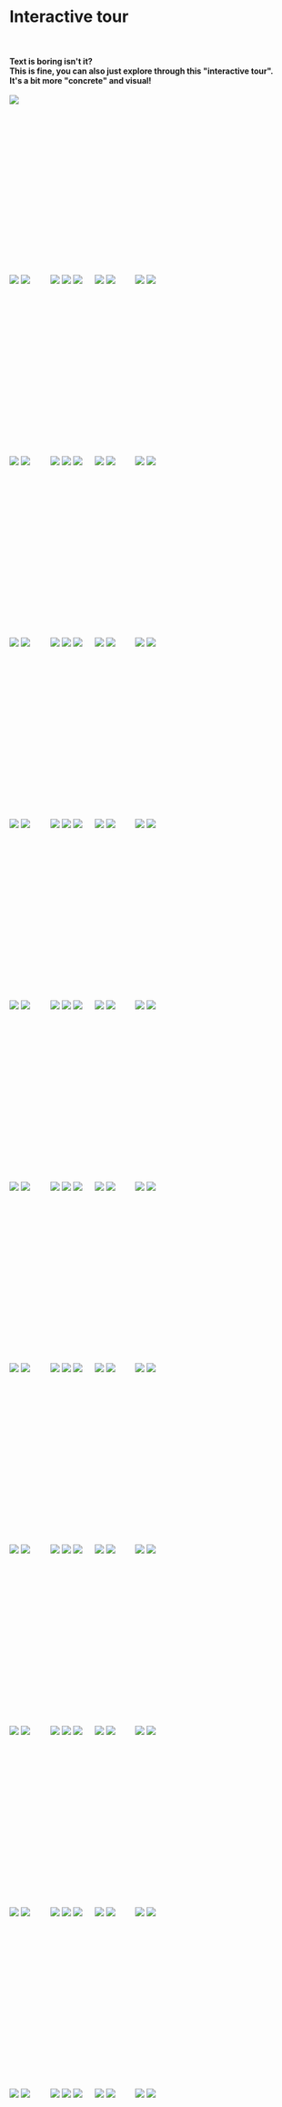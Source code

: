 # Interactive tour

<br><br>
<b>Text is boring isn't it?</b>  
<b>This is fine, you can also just explore through this "interactive tour".</b>  
<b>It's a bit more "concrete" and visual!</b>
<br><br>
<a href="https://github.com/pl453s/linux-mint-gnome/blob/main/github-3.0/tour.md#1gsd"><img src="begin.png"></a>

<br><br><br><br><br><br><br><br><br><br><br><br><br><br><br><br>

<span id="1ghl">
  <a href="https://github.com/pl453s/linux-mint-gnome/blob/main/github-3.0/tour.md#1ghl"><img src="back_inactive.png"></a>
  <a href="https://github.com/pl453s/linux-mint-gnome/blob/main/github-3.0/tour.md#2ghl"><img src="next.png"></a>
  &emsp;&emsp;
  <a href="https://github.com/pl453s/linux-mint-gnome/blob/main/github-3.0/tour.md#1ghl"><img src="panel_off_inactive.png"></a>
  <a href="https://github.com/pl453s/linux-mint-gnome/blob/main/github-3.0/tour.md#1ghl"><img src="dock_off_inactive.png"></a>
  <a href="https://github.com/pl453s/linux-mint-gnome/blob/main/github-3.0/tour.md#1ghl"><img src="dash_on_inactive.png"></a>
  &emsp;
  <a href="https://github.com/pl453s/linux-mint-gnome/blob/main/github-3.0/tour.md#1ghl"><img src="icons_off_inactive.png"></a>
  <a href="https://github.com/pl453s/linux-mint-gnome/blob/main/github-3.0/tour.md#1ghl"><img src="dark_off_inactive.png"></a>
  &emsp;&emsp;
  <a href="https://github.com/pl453s/linux-mint-gnome/tree/main"><img src="exit.png"></a>
  <img src="1.gif">
</span>

<br><br><br><br><br><br><br><br><br><br><br><br><br><br><br><br>

<span id="1ghd">
  <a href="https://github.com/pl453s/linux-mint-gnome/blob/main/github-3.0/tour.md#1ghd"><img src="back_inactive.png"></a>
  <a href="https://github.com/pl453s/linux-mint-gnome/blob/main/github-3.0/tour.md#2ghd"><img src="next.png"></a>
  &emsp;&emsp;
  <a href="https://github.com/pl453s/linux-mint-gnome/blob/main/github-3.0/tour.md#1ghd"><img src="panel_off_inactive.png"></a>
  <a href="https://github.com/pl453s/linux-mint-gnome/blob/main/github-3.0/tour.md#1ghd"><img src="dock_off_inactive.png"></a>
  <a href="https://github.com/pl453s/linux-mint-gnome/blob/main/github-3.0/tour.md#1ghd"><img src="dash_on_inactive.png"></a>
  &emsp;
  <a href="https://github.com/pl453s/linux-mint-gnome/blob/main/github-3.0/tour.md#1ghd"><img src="icons_off_inactive.png"></a>
  <a href="https://github.com/pl453s/linux-mint-gnome/blob/main/github-3.0/tour.md#1ghd"><img src="dark_on_inactive.png"></a>
  &emsp;&emsp;
  <a href="https://github.com/pl453s/linux-mint-gnome/tree/main"><img src="exit.png"></a>
  <img src="1.gif">
</span>

<br><br><br><br><br><br><br><br><br><br><br><br><br><br><br><br>

<span id="1gsl">
  <a href="https://github.com/pl453s/linux-mint-gnome/blob/main/github-3.0/tour.md#1gsl"><img src="back_inactive.png"></a>
  <a href="https://github.com/pl453s/linux-mint-gnome/blob/main/github-3.0/tour.md#2gsl"><img src="next.png"></a>
  &emsp;&emsp;
  <a href="https://github.com/pl453s/linux-mint-gnome/blob/main/github-3.0/tour.md#1gsl"><img src="panel_off_inactive.png"></a>
  <a href="https://github.com/pl453s/linux-mint-gnome/blob/main/github-3.0/tour.md#1gsl"><img src="dock_off_inactive.png"></a>
  <a href="https://github.com/pl453s/linux-mint-gnome/blob/main/github-3.0/tour.md#1gsl"><img src="dash_on_inactive.png"></a>
  &emsp;
  <a href="https://github.com/pl453s/linux-mint-gnome/blob/main/github-3.0/tour.md#1gsl"><img src="icons_on_inactive.png"></a>
  <a href="https://github.com/pl453s/linux-mint-gnome/blob/main/github-3.0/tour.md#1gsl"><img src="dark_off_inactive.png"></a>
  &emsp;&emsp;
  <a href="https://github.com/pl453s/linux-mint-gnome/tree/main"><img src="exit.png"></a>
  <img src="1.gif">
</span>

<br><br><br><br><br><br><br><br><br><br><br><br><br><br><br><br>

<span id="1gsd">
  <a href="https://github.com/pl453s/linux-mint-gnome/blob/main/github-3.0/tour.md#1gsd"><img src="back_inactive.png"></a>
  <a href="https://github.com/pl453s/linux-mint-gnome/blob/main/github-3.0/tour.md#2gsd"><img src="next.png"></a>
  &emsp;&emsp;
  <a href="https://github.com/pl453s/linux-mint-gnome/blob/main/github-3.0/tour.md#1gsd"><img src="panel_off_inactive.png"></a>
  <a href="https://github.com/pl453s/linux-mint-gnome/blob/main/github-3.0/tour.md#1gsd"><img src="dock_off_inactive.png"></a>
  <a href="https://github.com/pl453s/linux-mint-gnome/blob/main/github-3.0/tour.md#1gsd"><img src="dash_on_inactive.png"></a>
  &emsp;
  <a href="https://github.com/pl453s/linux-mint-gnome/blob/main/github-3.0/tour.md#1gsd"><img src="icons_on_inactive.png"></a>
  <a href="https://github.com/pl453s/linux-mint-gnome/blob/main/github-3.0/tour.md#1gsd"><img src="dark_on_inactive.png"></a>
  &emsp;&emsp;
  <a href="https://github.com/pl453s/linux-mint-gnome/tree/main"><img src="exit.png"></a>
  <img src="1.gif">
</span>

<br><br><br><br><br><br><br><br><br><br><br><br><br><br><br><br>

<span id="2ghl">
  <a href="https://github.com/pl453s/linux-mint-gnome/blob/main/github-3.0/tour.md#1ghl"><img src="back.png"></a>
  <a href="https://github.com/pl453s/linux-mint-gnome/blob/main/github-3.0/tour.md#3ghl"><img src="next.png"></a>
  &emsp;&emsp;
  <a href="https://github.com/pl453s/linux-mint-gnome/blob/main/github-3.0/tour.md#2ghl"><img src="panel_off_inactive.png"></a>
  <a href="https://github.com/pl453s/linux-mint-gnome/blob/main/github-3.0/tour.md#2ghl"><img src="dock_off_inactive.png"></a>
  <a href="https://github.com/pl453s/linux-mint-gnome/blob/main/github-3.0/tour.md#2ghl"><img src="dash_on_inactive.png"></a>
  &emsp;
  <a href="https://github.com/pl453s/linux-mint-gnome/blob/main/github-3.0/tour.md#2ghl"><img src="icons_off_inactive.png"></a>
  <a href="https://github.com/pl453s/linux-mint-gnome/blob/main/github-3.0/tour.md#2ghl"><img src="dark_off_inactive.png"></a>
  &emsp;&emsp;
  <a href="https://github.com/pl453s/linux-mint-gnome/tree/main"><img src="exit.png"></a>
  <img src="2.png">
</span>

<br><br><br><br><br><br><br><br><br><br><br><br><br><br><br><br>

<span id="2ghd">
  <a href="https://github.com/pl453s/linux-mint-gnome/blob/main/github-3.0/tour.md#1ghd"><img src="back.png"></a>
  <a href="https://github.com/pl453s/linux-mint-gnome/blob/main/github-3.0/tour.md#3ghd"><img src="next.png"></a>
  &emsp;&emsp;
  <a href="https://github.com/pl453s/linux-mint-gnome/blob/main/github-3.0/tour.md#2ghd"><img src="panel_off_inactive.png"></a>
  <a href="https://github.com/pl453s/linux-mint-gnome/blob/main/github-3.0/tour.md#2ghd"><img src="dock_off_inactive.png"></a>
  <a href="https://github.com/pl453s/linux-mint-gnome/blob/main/github-3.0/tour.md#2ghd"><img src="dash_on_inactive.png"></a>
  &emsp;
  <a href="https://github.com/pl453s/linux-mint-gnome/blob/main/github-3.0/tour.md#2ghd"><img src="icons_off_inactive.png"></a>
  <a href="https://github.com/pl453s/linux-mint-gnome/blob/main/github-3.0/tour.md#2ghd"><img src="dark_on_inactive.png"></a>
  &emsp;&emsp;
  <a href="https://github.com/pl453s/linux-mint-gnome/tree/main"><img src="exit.png"></a>
  <img src="2.png">
</span>

<br><br><br><br><br><br><br><br><br><br><br><br><br><br><br><br>

<span id="2gsl">
  <a href="https://github.com/pl453s/linux-mint-gnome/blob/main/github-3.0/tour.md#1gsl"><img src="back.png"></a>
  <a href="https://github.com/pl453s/linux-mint-gnome/blob/main/github-3.0/tour.md#3gsl"><img src="next.png"></a>
  &emsp;&emsp;
  <a href="https://github.com/pl453s/linux-mint-gnome/blob/main/github-3.0/tour.md#2gsl"><img src="panel_off_inactive.png"></a>
  <a href="https://github.com/pl453s/linux-mint-gnome/blob/main/github-3.0/tour.md#2gsl"><img src="dock_off_inactive.png"></a>
  <a href="https://github.com/pl453s/linux-mint-gnome/blob/main/github-3.0/tour.md#2gsl"><img src="dash_on_inactive.png"></a>
  &emsp;
  <a href="https://github.com/pl453s/linux-mint-gnome/blob/main/github-3.0/tour.md#2gsl"><img src="icons_on_inactive.png"></a>
  <a href="https://github.com/pl453s/linux-mint-gnome/blob/main/github-3.0/tour.md#2gsl"><img src="dark_off_inactive.png"></a>
  &emsp;&emsp;
  <a href="https://github.com/pl453s/linux-mint-gnome/tree/main"><img src="exit.png"></a>
  <img src="2.png">
</span>

<br><br><br><br><br><br><br><br><br><br><br><br><br><br><br><br>

<span id="2gsd">
  <a href="https://github.com/pl453s/linux-mint-gnome/blob/main/github-3.0/tour.md#1gsd"><img src="back.png"></a>
  <a href="https://github.com/pl453s/linux-mint-gnome/blob/main/github-3.0/tour.md#3gsd"><img src="next.png"></a>
  &emsp;&emsp;
  <a href="https://github.com/pl453s/linux-mint-gnome/blob/main/github-3.0/tour.md#2gsd"><img src="panel_off_inactive.png"></a>
  <a href="https://github.com/pl453s/linux-mint-gnome/blob/main/github-3.0/tour.md#2gsd"><img src="dock_off_inactive.png"></a>
  <a href="https://github.com/pl453s/linux-mint-gnome/blob/main/github-3.0/tour.md#2gsd"><img src="dash_on_inactive.png"></a>
  &emsp;
  <a href="https://github.com/pl453s/linux-mint-gnome/blob/main/github-3.0/tour.md#2gsd"><img src="icons_on_inactive.png"></a>
  <a href="https://github.com/pl453s/linux-mint-gnome/blob/main/github-3.0/tour.md#2gsd"><img src="dark_on_inactive.png"></a>
  &emsp;&emsp;
  <a href="https://github.com/pl453s/linux-mint-gnome/tree/main"><img src="exit.png"></a>
  <img src="2.png">
</span>

<br><br><br><br><br><br><br><br><br><br><br><br><br><br><br><br>

<span id="3ghl">
  <a href="https://github.com/pl453s/linux-mint-gnome/blob/main/github-3.0/tour.md#2ghl"><img src="back.png"></a>
  <a href="https://github.com/pl453s/linux-mint-gnome/blob/main/github-3.0/tour.md#4ghl"><img src="next.png"></a>
  &emsp;&emsp;
  <a href="https://github.com/pl453s/linux-mint-gnome/blob/main/github-3.0/tour.md#3ghl"><img src="panel_off_inactive.png"></a>
  <a href="https://github.com/pl453s/linux-mint-gnome/blob/main/github-3.0/tour.md#3ghl"><img src="dock_off_inactive.png"></a>
  <a href="https://github.com/pl453s/linux-mint-gnome/blob/main/github-3.0/tour.md#3ghl"><img src="dash_on_inactive.png"></a>
  &emsp;
  <a href="https://github.com/pl453s/linux-mint-gnome/blob/main/github-3.0/tour.md#3gsl"><img src="icons_off.png"></a>
  <a href="https://github.com/pl453s/linux-mint-gnome/blob/main/github-3.0/tour.md#3ghd"><img src="dark_off.png"></a>
  &emsp;&emsp;
  <a href="https://github.com/pl453s/linux-mint-gnome/tree/main"><img src="exit.png"></a>
  <img src="3_ghl.png">
</span>

<br><br><br><br><br><br><br><br><br><br><br><br><br><br><br><br>

<span id="3ghd">
  <a href="https://github.com/pl453s/linux-mint-gnome/blob/main/github-3.0/tour.md#2ghd"><img src="back.png"></a>
  <a href="https://github.com/pl453s/linux-mint-gnome/blob/main/github-3.0/tour.md#4ghd"><img src="next.png"></a>
  &emsp;&emsp;
  <a href="https://github.com/pl453s/linux-mint-gnome/blob/main/github-3.0/tour.md#3ghd"><img src="panel_off_inactive.png"></a>
  <a href="https://github.com/pl453s/linux-mint-gnome/blob/main/github-3.0/tour.md#3ghd"><img src="dock_off_inactive.png"></a>
  <a href="https://github.com/pl453s/linux-mint-gnome/blob/main/github-3.0/tour.md#3ghd"><img src="dash_on_inactive.png"></a>
  &emsp;
  <a href="https://github.com/pl453s/linux-mint-gnome/blob/main/github-3.0/tour.md#3gsd"><img src="icons_off.png"></a>
  <a href="https://github.com/pl453s/linux-mint-gnome/blob/main/github-3.0/tour.md#3ghl"><img src="dark_on.png"></a>
  &emsp;&emsp;
  <a href="https://github.com/pl453s/linux-mint-gnome/tree/main"><img src="exit.png"></a>
  <img src="3_ghd.png">
</span>

<br><br><br><br><br><br><br><br><br><br><br><br><br><br><br><br>

<span id="3gsl">
  <a href="https://github.com/pl453s/linux-mint-gnome/blob/main/github-3.0/tour.md#2gsl"><img src="back.png"></a>
  <a href="https://github.com/pl453s/linux-mint-gnome/blob/main/github-3.0/tour.md#4gsl"><img src="next.png"></a>
  &emsp;&emsp;
  <a href="https://github.com/pl453s/linux-mint-gnome/blob/main/github-3.0/tour.md#3gsl"><img src="panel_off_inactive.png"></a>
  <a href="https://github.com/pl453s/linux-mint-gnome/blob/main/github-3.0/tour.md#3gsl"><img src="dock_off_inactive.png"></a>
  <a href="https://github.com/pl453s/linux-mint-gnome/blob/main/github-3.0/tour.md#3gsl"><img src="dash_on_inactive.png"></a>
  &emsp;
  <a href="https://github.com/pl453s/linux-mint-gnome/blob/main/github-3.0/tour.md#3ghl"><img src="icons_on.png"></a>
  <a href="https://github.com/pl453s/linux-mint-gnome/blob/main/github-3.0/tour.md#3gsd"><img src="dark_off.png"></a>
  &emsp;&emsp;
  <a href="https://github.com/pl453s/linux-mint-gnome/tree/main"><img src="exit.png"></a>
  <img src="3_gsl.png">
</span>

<br><br><br><br><br><br><br><br><br><br><br><br><br><br><br><br>

<span id="3gsd">
  <a href="https://github.com/pl453s/linux-mint-gnome/blob/main/github-3.0/tour.md#2gsd"><img src="back.png"></a>
  <a href="https://github.com/pl453s/linux-mint-gnome/blob/main/github-3.0/tour.md#4gsd"><img src="next.png"></a>
  &emsp;&emsp;
  <a href="https://github.com/pl453s/linux-mint-gnome/blob/main/github-3.0/tour.md#3gsd"><img src="panel_off_inactive.png"></a>
  <a href="https://github.com/pl453s/linux-mint-gnome/blob/main/github-3.0/tour.md#3gsd"><img src="dock_off_inactive.png"></a>
  <a href="https://github.com/pl453s/linux-mint-gnome/blob/main/github-3.0/tour.md#3gsd"><img src="dash_on_inactive.png"></a>
  &emsp;
  <a href="https://github.com/pl453s/linux-mint-gnome/blob/main/github-3.0/tour.md#3ghd"><img src="icons_on.png"></a>
  <a href="https://github.com/pl453s/linux-mint-gnome/blob/main/github-3.0/tour.md#3gsl"><img src="dark_on.png"></a>
  &emsp;&emsp;
  <a href="https://github.com/pl453s/linux-mint-gnome/tree/main"><img src="exit.png"></a>
  <img src="3_gsd.png">
</span>

<br><br><br><br><br><br><br><br><br><br><br><br><br><br><br><br>

<span id="4ghl">
  <a href="https://github.com/pl453s/linux-mint-gnome/blob/main/github-3.0/tour.md#3ghl"><img src="back.png"></a>
  <a href="https://github.com/pl453s/linux-mint-gnome/blob/main/github-3.0/tour.md#5ghl"><img src="next.png"></a>
  &emsp;&emsp;
  <a href="https://github.com/pl453s/linux-mint-gnome/blob/main/github-3.0/tour.md#4ghl"><img src="panel_off_inactive.png"></a>
  <a href="https://github.com/pl453s/linux-mint-gnome/blob/main/github-3.0/tour.md#4ghl"><img src="dock_off_inactive.png"></a>
  <a href="https://github.com/pl453s/linux-mint-gnome/blob/main/github-3.0/tour.md#4ghl"><img src="dash_on_inactive.png"></a>
  &emsp;
  <a href="https://github.com/pl453s/linux-mint-gnome/blob/main/github-3.0/tour.md#4gsl"><img src="icons_off.png"></a>
  <a href="https://github.com/pl453s/linux-mint-gnome/blob/main/github-3.0/tour.md#4ghd"><img src="dark_off.png"></a>
  &emsp;&emsp;
  <a href="https://github.com/pl453s/linux-mint-gnome/tree/main"><img src="exit.png"></a>
  <img src="4_ghl.png">
</span>

<br><br><br><br><br><br><br><br><br><br><br><br><br><br><br><br>

<span id="4ghd">
  <a href="https://github.com/pl453s/linux-mint-gnome/blob/main/github-3.0/tour.md#3ghd"><img src="back.png"></a>
  <a href="https://github.com/pl453s/linux-mint-gnome/blob/main/github-3.0/tour.md#5ghd"><img src="next.png"></a>
  &emsp;&emsp;
  <a href="https://github.com/pl453s/linux-mint-gnome/blob/main/github-3.0/tour.md#4ghd"><img src="panel_off_inactive.png"></a>
  <a href="https://github.com/pl453s/linux-mint-gnome/blob/main/github-3.0/tour.md#4ghd"><img src="dock_off_inactive.png"></a>
  <a href="https://github.com/pl453s/linux-mint-gnome/blob/main/github-3.0/tour.md#4ghd"><img src="dash_on_inactive.png"></a>
  &emsp;
  <a href="https://github.com/pl453s/linux-mint-gnome/blob/main/github-3.0/tour.md#4gsd"><img src="icons_off.png"></a>
  <a href="https://github.com/pl453s/linux-mint-gnome/blob/main/github-3.0/tour.md#4ghl"><img src="dark_on.png"></a>
  &emsp;&emsp;
  <a href="https://github.com/pl453s/linux-mint-gnome/tree/main"><img src="exit.png"></a>
  <img src="4_ghd.png">
</span>

<br><br><br><br><br><br><br><br><br><br><br><br><br><br><br><br>

<span id="4gsl">
  <a href="https://github.com/pl453s/linux-mint-gnome/blob/main/github-3.0/tour.md#3gsl"><img src="back.png"></a>
  <a href="https://github.com/pl453s/linux-mint-gnome/blob/main/github-3.0/tour.md#5gsl"><img src="next.png"></a>
  &emsp;&emsp;
  <a href="https://github.com/pl453s/linux-mint-gnome/blob/main/github-3.0/tour.md#4gsl"><img src="panel_off_inactive.png"></a>
  <a href="https://github.com/pl453s/linux-mint-gnome/blob/main/github-3.0/tour.md#4gsl"><img src="dock_off_inactive.png"></a>
  <a href="https://github.com/pl453s/linux-mint-gnome/blob/main/github-3.0/tour.md#4gsl"><img src="dash_on_inactive.png"></a>
  &emsp;
  <a href="https://github.com/pl453s/linux-mint-gnome/blob/main/github-3.0/tour.md#4ghl"><img src="icons_on.png"></a>
  <a href="https://github.com/pl453s/linux-mint-gnome/blob/main/github-3.0/tour.md#4gsd"><img src="dark_off.png"></a>
  &emsp;&emsp;
  <a href="https://github.com/pl453s/linux-mint-gnome/tree/main"><img src="exit.png"></a>
  <img src="4_gsl.png">
</span>

<br><br><br><br><br><br><br><br><br><br><br><br><br><br><br><br>

<span id="4gsd">
  <a href="https://github.com/pl453s/linux-mint-gnome/blob/main/github-3.0/tour.md#3gsd"><img src="back.png"></a>
  <a href="https://github.com/pl453s/linux-mint-gnome/blob/main/github-3.0/tour.md#5gsd"><img src="next.png"></a>
  &emsp;&emsp;
  <a href="https://github.com/pl453s/linux-mint-gnome/blob/main/github-3.0/tour.md#4gsd"><img src="panel_off_inactive.png"></a>
  <a href="https://github.com/pl453s/linux-mint-gnome/blob/main/github-3.0/tour.md#4gsd"><img src="dock_off_inactive.png"></a>
  <a href="https://github.com/pl453s/linux-mint-gnome/blob/main/github-3.0/tour.md#4gsd"><img src="dash_on_inactive.png"></a>
  &emsp;
  <a href="https://github.com/pl453s/linux-mint-gnome/blob/main/github-3.0/tour.md#4ghd"><img src="icons_on.png"></a>
  <a href="https://github.com/pl453s/linux-mint-gnome/blob/main/github-3.0/tour.md#4gsl"><img src="dark_on.png"></a>
  &emsp;&emsp;
  <a href="https://github.com/pl453s/linux-mint-gnome/tree/main"><img src="exit.png"></a>
  <img src="4_gsd.png">
</span>

<br><br><br><br><br><br><br><br><br><br><br><br><br><br><br><br>

<span id="5ghl">
  <a href="https://github.com/pl453s/linux-mint-gnome/blob/main/github-3.0/tour.md#4ghl"><img src="back.png"></a>
  <a href="https://github.com/pl453s/linux-mint-gnome/blob/main/github-3.0/tour.md#6ghl"><img src="next.png"></a>
  &emsp;&emsp;
  <a href="https://github.com/pl453s/linux-mint-gnome/blob/main/github-3.0/tour.md#5ghl"><img src="panel_off_inactive.png"></a>
  <a href="https://github.com/pl453s/linux-mint-gnome/blob/main/github-3.0/tour.md#5ghl"><img src="dock_off_inactive.png"></a>
  <a href="https://github.com/pl453s/linux-mint-gnome/blob/main/github-3.0/tour.md#5ghl"><img src="dash_on_inactive.png"></a>
  &emsp;
  <a href="https://github.com/pl453s/linux-mint-gnome/blob/main/github-3.0/tour.md#5gsl"><img src="icons_off.png"></a>
  <a href="https://github.com/pl453s/linux-mint-gnome/blob/main/github-3.0/tour.md#5ghd"><img src="dark_off.png"></a>
  &emsp;&emsp;
  <a href="https://github.com/pl453s/linux-mint-gnome/tree/main"><img src="exit.png"></a>
  <img src="5_ghl.png">
</span>

<br><br><br><br><br><br><br><br><br><br><br><br><br><br><br><br>

<span id="5ghd">
  <a href="https://github.com/pl453s/linux-mint-gnome/blob/main/github-3.0/tour.md#4ghd"><img src="back.png"></a>
  <a href="https://github.com/pl453s/linux-mint-gnome/blob/main/github-3.0/tour.md#6ghd"><img src="next.png"></a>
  &emsp;&emsp;
  <a href="https://github.com/pl453s/linux-mint-gnome/blob/main/github-3.0/tour.md#5ghd"><img src="panel_off_inactive.png"></a>
  <a href="https://github.com/pl453s/linux-mint-gnome/blob/main/github-3.0/tour.md#5ghd"><img src="dock_off_inactive.png"></a>
  <a href="https://github.com/pl453s/linux-mint-gnome/blob/main/github-3.0/tour.md#5ghd"><img src="dash_on_inactive.png"></a>
  &emsp;
  <a href="https://github.com/pl453s/linux-mint-gnome/blob/main/github-3.0/tour.md#5gsd"><img src="icons_off.png"></a>
  <a href="https://github.com/pl453s/linux-mint-gnome/blob/main/github-3.0/tour.md#5ghl"><img src="dark_on.png"></a>
  &emsp;&emsp;
  <a href="https://github.com/pl453s/linux-mint-gnome/tree/main"><img src="exit.png"></a>
  <img src="5_ghd.png">
</span>

<br><br><br><br><br><br><br><br><br><br><br><br><br><br><br><br>

<span id="5gsl">
  <a href="https://github.com/pl453s/linux-mint-gnome/blob/main/github-3.0/tour.md#4gsl"><img src="back.png"></a>
  <a href="https://github.com/pl453s/linux-mint-gnome/blob/main/github-3.0/tour.md#6gsl"><img src="next.png"></a>
  &emsp;&emsp;
  <a href="https://github.com/pl453s/linux-mint-gnome/blob/main/github-3.0/tour.md#5gsl"><img src="panel_off_inactive.png"></a>
  <a href="https://github.com/pl453s/linux-mint-gnome/blob/main/github-3.0/tour.md#5gsl"><img src="dock_off_inactive.png"></a>
  <a href="https://github.com/pl453s/linux-mint-gnome/blob/main/github-3.0/tour.md#5gsl"><img src="dash_on_inactive.png"></a>
  &emsp;
  <a href="https://github.com/pl453s/linux-mint-gnome/blob/main/github-3.0/tour.md#5ghl"><img src="icons_on.png"></a>
  <a href="https://github.com/pl453s/linux-mint-gnome/blob/main/github-3.0/tour.md#5gsd"><img src="dark_off.png"></a>
  &emsp;&emsp;
  <a href="https://github.com/pl453s/linux-mint-gnome/tree/main"><img src="exit.png"></a>
  <img src="5_gsl.png">
</span>

<br><br><br><br><br><br><br><br><br><br><br><br><br><br><br><br>

<span id="5gsd">
  <a href="https://github.com/pl453s/linux-mint-gnome/blob/main/github-3.0/tour.md#4gsd"><img src="back.png"></a>
  <a href="https://github.com/pl453s/linux-mint-gnome/blob/main/github-3.0/tour.md#6gsd"><img src="next.png"></a>
  &emsp;&emsp;
  <a href="https://github.com/pl453s/linux-mint-gnome/blob/main/github-3.0/tour.md#5gsd"><img src="panel_off_inactive.png"></a>
  <a href="https://github.com/pl453s/linux-mint-gnome/blob/main/github-3.0/tour.md#5gsd"><img src="dock_off_inactive.png"></a>
  <a href="https://github.com/pl453s/linux-mint-gnome/blob/main/github-3.0/tour.md#5gsd"><img src="dash_on_inactive.png"></a>
  &emsp;
  <a href="https://github.com/pl453s/linux-mint-gnome/blob/main/github-3.0/tour.md#5ghd"><img src="icons_on.png"></a>
  <a href="https://github.com/pl453s/linux-mint-gnome/blob/main/github-3.0/tour.md#5gsl"><img src="dark_on.png"></a>
  &emsp;&emsp;
  <a href="https://github.com/pl453s/linux-mint-gnome/tree/main"><img src="exit.png"></a>
  <img src="5_gsd.png">
</span>

<br><br><br><br><br><br><br><br><br><br><br><br><br><br><br><br>

<span id="6ghl">
  <a href="https://github.com/pl453s/linux-mint-gnome/blob/main/github-3.0/tour.md#5ghl"><img src="back.png"></a>
  <a href="https://github.com/pl453s/linux-mint-gnome/blob/main/github-3.0/tour.md#7ghl"><img src="next.png"></a>
  &emsp;&emsp;
  <a href="https://github.com/pl453s/linux-mint-gnome/blob/main/github-3.0/tour.md#6ghl"><img src="panel_off_inactive.png"></a>
  <a href="https://github.com/pl453s/linux-mint-gnome/blob/main/github-3.0/tour.md#6ghl"><img src="dock_off_inactive.png"></a>
  <a href="https://github.com/pl453s/linux-mint-gnome/blob/main/github-3.0/tour.md#6ghl"><img src="dash_on_inactive.png"></a>
  &emsp;
  <a href="https://github.com/pl453s/linux-mint-gnome/blob/main/github-3.0/tour.md#6ghl"><img src="icons_off_inactive.png"></a>
  <a href="https://github.com/pl453s/linux-mint-gnome/blob/main/github-3.0/tour.md#6ghl"><img src="dark_off_inactive.png"></a>
  &emsp;&emsp;
  <a href="https://github.com/pl453s/linux-mint-gnome/tree/main"><img src="exit.png"></a>
  <img src="6_g.png">
</span>

<br><br><br><br><br><br><br><br><br><br><br><br><br><br><br><br>

<span id="6ghd">
  <a href="https://github.com/pl453s/linux-mint-gnome/blob/main/github-3.0/tour.md#5ghd"><img src="back.png"></a>
  <a href="https://github.com/pl453s/linux-mint-gnome/blob/main/github-3.0/tour.md#7ghd"><img src="next.png"></a>
  &emsp;&emsp;
  <a href="https://github.com/pl453s/linux-mint-gnome/blob/main/github-3.0/tour.md#6ghd"><img src="panel_off_inactive.png"></a>
  <a href="https://github.com/pl453s/linux-mint-gnome/blob/main/github-3.0/tour.md#6ghd"><img src="dock_off_inactive.png"></a>
  <a href="https://github.com/pl453s/linux-mint-gnome/blob/main/github-3.0/tour.md#6ghd"><img src="dash_on_inactive.png"></a>
  &emsp;
  <a href="https://github.com/pl453s/linux-mint-gnome/blob/main/github-3.0/tour.md#6ghd"><img src="icons_off_inactive.png"></a>
  <a href="https://github.com/pl453s/linux-mint-gnome/blob/main/github-3.0/tour.md#6ghd"><img src="dark_on_inactive.png"></a>
  &emsp;&emsp;
  <a href="https://github.com/pl453s/linux-mint-gnome/tree/main"><img src="exit.png"></a>
  <img src="6_g.png">
</span>

<br><br><br><br><br><br><br><br><br><br><br><br><br><br><br><br>

<span id="6gsl">
  <a href="https://github.com/pl453s/linux-mint-gnome/blob/main/github-3.0/tour.md#5gsl"><img src="back.png"></a>
  <a href="https://github.com/pl453s/linux-mint-gnome/blob/main/github-3.0/tour.md#7gsl"><img src="next.png"></a>
  &emsp;&emsp;
  <a href="https://github.com/pl453s/linux-mint-gnome/blob/main/github-3.0/tour.md#6gsl"><img src="panel_off_inactive.png"></a>
  <a href="https://github.com/pl453s/linux-mint-gnome/blob/main/github-3.0/tour.md#6gsl"><img src="dock_off_inactive.png"></a>
  <a href="https://github.com/pl453s/linux-mint-gnome/blob/main/github-3.0/tour.md#6gsl"><img src="dash_on_inactive.png"></a>
  &emsp;
  <a href="https://github.com/pl453s/linux-mint-gnome/blob/main/github-3.0/tour.md#6gsl"><img src="icons_on_inactive.png"></a>
  <a href="https://github.com/pl453s/linux-mint-gnome/blob/main/github-3.0/tour.md#6gsl"><img src="dark_off_inactive.png"></a>
  &emsp;&emsp;
  <a href="https://github.com/pl453s/linux-mint-gnome/tree/main"><img src="exit.png"></a>
  <img src="6_g.png">
</span>

<br><br><br><br><br><br><br><br><br><br><br><br><br><br><br><br>

<span id="6gsd">
  <a href="https://github.com/pl453s/linux-mint-gnome/blob/main/github-3.0/tour.md#5gsd"><img src="back.png"></a>
  <a href="https://github.com/pl453s/linux-mint-gnome/blob/main/github-3.0/tour.md#7gsd"><img src="next.png"></a>
  &emsp;&emsp;
  <a href="https://github.com/pl453s/linux-mint-gnome/blob/main/github-3.0/tour.md#6gsd"><img src="panel_off_inactive.png"></a>
  <a href="https://github.com/pl453s/linux-mint-gnome/blob/main/github-3.0/tour.md#6gsd"><img src="dock_off_inactive.png"></a>
  <a href="https://github.com/pl453s/linux-mint-gnome/blob/main/github-3.0/tour.md#6gsd"><img src="dash_on_inactive.png"></a>
  &emsp;
  <a href="https://github.com/pl453s/linux-mint-gnome/blob/main/github-3.0/tour.md#6gsd"><img src="icons_on_inactive.png"></a>
  <a href="https://github.com/pl453s/linux-mint-gnome/blob/main/github-3.0/tour.md#6gsd"><img src="dark_on_inactive.png"></a>
  &emsp;&emsp;
  <a href="https://github.com/pl453s/linux-mint-gnome/tree/main"><img src="exit.png"></a>
  <img src="6_g.png">
</span>

<br><br><br><br><br><br><br><br><br><br><br><br><br><br><br><br>

<span id="7ghl">
  <a href="https://github.com/pl453s/linux-mint-gnome/blob/main/github-3.0/tour.md#6ghl"><img src="back.png"></a>
  <a href="https://github.com/pl453s/linux-mint-gnome/blob/main/github-3.0/tour.md#8ghl"><img src="next.png"></a>
  &emsp;&emsp;
  <a href="https://github.com/pl453s/linux-mint-gnome/blob/main/github-3.0/tour.md#7ghl"><img src="panel_off_inactive.png"></a>
  <a href="https://github.com/pl453s/linux-mint-gnome/blob/main/github-3.0/tour.md#7ghl"><img src="dock_off_inactive.png"></a>
  <a href="https://github.com/pl453s/linux-mint-gnome/blob/main/github-3.0/tour.md#7ghl"><img src="dash_on_inactive.png"></a>
  &emsp;
  <a href="https://github.com/pl453s/linux-mint-gnome/blob/main/github-3.0/tour.md#7ghl"><img src="icons_off_inactive.png"></a>
  <a href="https://github.com/pl453s/linux-mint-gnome/blob/main/github-3.0/tour.md#7ghl"><img src="dark_off_inactive.png"></a>
  &emsp;&emsp;
  <a href="https://github.com/pl453s/linux-mint-gnome/tree/main"><img src="exit.png"></a>
  <img src="7_g.png">
</span>

<br><br><br><br><br><br><br><br><br><br><br><br><br><br><br><br>

<span id="7ghd">
  <a href="https://github.com/pl453s/linux-mint-gnome/blob/main/github-3.0/tour.md#6ghd"><img src="back.png"></a>
  <a href="https://github.com/pl453s/linux-mint-gnome/blob/main/github-3.0/tour.md#8ghd"><img src="next.png"></a>
  &emsp;&emsp;
  <a href="https://github.com/pl453s/linux-mint-gnome/blob/main/github-3.0/tour.md#7ghd"><img src="panel_off_inactive.png"></a>
  <a href="https://github.com/pl453s/linux-mint-gnome/blob/main/github-3.0/tour.md#7ghd"><img src="dock_off_inactive.png"></a>
  <a href="https://github.com/pl453s/linux-mint-gnome/blob/main/github-3.0/tour.md#7ghd"><img src="dash_on_inactive.png"></a>
  &emsp;
  <a href="https://github.com/pl453s/linux-mint-gnome/blob/main/github-3.0/tour.md#7ghd"><img src="icons_off_inactive.png"></a>
  <a href="https://github.com/pl453s/linux-mint-gnome/blob/main/github-3.0/tour.md#7ghd"><img src="dark_on_inactive.png"></a>
  &emsp;&emsp;
  <a href="https://github.com/pl453s/linux-mint-gnome/tree/main"><img src="exit.png"></a>
  <img src="7_g.png">
</span>

<br><br><br><br><br><br><br><br><br><br><br><br><br><br><br><br>

<span id="7gsl">
  <a href="https://github.com/pl453s/linux-mint-gnome/blob/main/github-3.0/tour.md#6gsl"><img src="back.png"></a>
  <a href="https://github.com/pl453s/linux-mint-gnome/blob/main/github-3.0/tour.md#8gsl"><img src="next.png"></a>
  &emsp;&emsp;
  <a href="https://github.com/pl453s/linux-mint-gnome/blob/main/github-3.0/tour.md#7gsl"><img src="panel_off_inactive.png"></a>
  <a href="https://github.com/pl453s/linux-mint-gnome/blob/main/github-3.0/tour.md#7gsl"><img src="dock_off_inactive.png"></a>
  <a href="https://github.com/pl453s/linux-mint-gnome/blob/main/github-3.0/tour.md#7gsl"><img src="dash_on_inactive.png"></a>
  &emsp;
  <a href="https://github.com/pl453s/linux-mint-gnome/blob/main/github-3.0/tour.md#7gsl"><img src="icons_on_inactive.png"></a>
  <a href="https://github.com/pl453s/linux-mint-gnome/blob/main/github-3.0/tour.md#7gsl"><img src="dark_off_inactive.png"></a>
  &emsp;&emsp;
  <a href="https://github.com/pl453s/linux-mint-gnome/tree/main"><img src="exit.png"></a>
  <img src="7_g.png">
</span>

<br><br><br><br><br><br><br><br><br><br><br><br><br><br><br><br>

<span id="7gsd">
  <a href="https://github.com/pl453s/linux-mint-gnome/blob/main/github-3.0/tour.md#6gsd"><img src="back.png"></a>
  <a href="https://github.com/pl453s/linux-mint-gnome/blob/main/github-3.0/tour.md#8gsd"><img src="next.png"></a>
  &emsp;&emsp;
  <a href="https://github.com/pl453s/linux-mint-gnome/blob/main/github-3.0/tour.md#7gsd"><img src="panel_off_inactive.png"></a>
  <a href="https://github.com/pl453s/linux-mint-gnome/blob/main/github-3.0/tour.md#7gsd"><img src="dock_off_inactive.png"></a>
  <a href="https://github.com/pl453s/linux-mint-gnome/blob/main/github-3.0/tour.md#7gsd"><img src="dash_on_inactive.png"></a>
  &emsp;
  <a href="https://github.com/pl453s/linux-mint-gnome/blob/main/github-3.0/tour.md#7gsd"><img src="icons_on_inactive.png"></a>
  <a href="https://github.com/pl453s/linux-mint-gnome/blob/main/github-3.0/tour.md#7gsd"><img src="dark_on_inactive.png"></a>
  &emsp;&emsp;
  <a href="https://github.com/pl453s/linux-mint-gnome/tree/main"><img src="exit.png"></a>
  <img src="7_g.png">
</span>

<br><br><br><br><br><br><br><br><br><br><br><br><br><br><br><br>

<span id="8ghl">
  <a href="https://github.com/pl453s/linux-mint-gnome/blob/main/github-3.0/tour.md#7ghl"><img src="back.png"></a>
  <a href="https://github.com/pl453s/linux-mint-gnome/blob/main/github-3.0/tour.md#9ghl"><img src="next.png"></a>
  &emsp;&emsp;
  <a href="https://github.com/pl453s/linux-mint-gnome/blob/main/github-3.0/tour.md#8ghl"><img src="panel_off_inactive.png"></a>
  <a href="https://github.com/pl453s/linux-mint-gnome/blob/main/github-3.0/tour.md#8ghl"><img src="dock_off_inactive.png"></a>
  <a href="https://github.com/pl453s/linux-mint-gnome/blob/main/github-3.0/tour.md#8ghl"><img src="dash_on_inactive.png"></a>
  &emsp;
  <a href="https://github.com/pl453s/linux-mint-gnome/blob/main/github-3.0/tour.md#8gsl"><img src="icons_off.png"></a>
  <a href="https://github.com/pl453s/linux-mint-gnome/blob/main/github-3.0/tour.md#8ghd"><img src="dark_off.png"></a>
  &emsp;&emsp;
  <a href="https://github.com/pl453s/linux-mint-gnome/tree/main"><img src="exit.png"></a>
  <img src="8_ghl.png">
</span>

<br><br><br><br><br><br><br><br><br><br><br><br><br><br><br><br>

<span id="8ghd">
  <a href="https://github.com/pl453s/linux-mint-gnome/blob/main/github-3.0/tour.md#7ghd"><img src="back.png"></a>
  <a href="https://github.com/pl453s/linux-mint-gnome/blob/main/github-3.0/tour.md#9ghd"><img src="next.png"></a>
  &emsp;&emsp;
  <a href="https://github.com/pl453s/linux-mint-gnome/blob/main/github-3.0/tour.md#8ghd"><img src="panel_off_inactive.png"></a>
  <a href="https://github.com/pl453s/linux-mint-gnome/blob/main/github-3.0/tour.md#8ghd"><img src="dock_off_inactive.png"></a>
  <a href="https://github.com/pl453s/linux-mint-gnome/blob/main/github-3.0/tour.md#8ghd"><img src="dash_on_inactive.png"></a>
  &emsp;
  <a href="https://github.com/pl453s/linux-mint-gnome/blob/main/github-3.0/tour.md#8gsd"><img src="icons_off.png"></a>
  <a href="https://github.com/pl453s/linux-mint-gnome/blob/main/github-3.0/tour.md#8ghl"><img src="dark_on.png"></a>
  &emsp;&emsp;
  <a href="https://github.com/pl453s/linux-mint-gnome/tree/main"><img src="exit.png"></a>
  <img src="8_ghd.png">
</span>

<br><br><br><br><br><br><br><br><br><br><br><br><br><br><br><br>

<span id="8gsl">
  <a href="https://github.com/pl453s/linux-mint-gnome/blob/main/github-3.0/tour.md#7gsl"><img src="back.png"></a>
  <a href="https://github.com/pl453s/linux-mint-gnome/blob/main/github-3.0/tour.md#9gsl"><img src="next.png"></a>
  &emsp;&emsp;
  <a href="https://github.com/pl453s/linux-mint-gnome/blob/main/github-3.0/tour.md#8gsl"><img src="panel_off_inactive.png"></a>
  <a href="https://github.com/pl453s/linux-mint-gnome/blob/main/github-3.0/tour.md#8gsl"><img src="dock_off_inactive.png"></a>
  <a href="https://github.com/pl453s/linux-mint-gnome/blob/main/github-3.0/tour.md#8gsl"><img src="dash_on_inactive.png"></a>
  &emsp;
  <a href="https://github.com/pl453s/linux-mint-gnome/blob/main/github-3.0/tour.md#8ghl"><img src="icons_on.png"></a>
  <a href="https://github.com/pl453s/linux-mint-gnome/blob/main/github-3.0/tour.md#8gsd"><img src="dark_off.png"></a>
  &emsp;&emsp;
  <a href="https://github.com/pl453s/linux-mint-gnome/tree/main"><img src="exit.png"></a>
  <img src="8_gsl.png">
</span>

<br><br><br><br><br><br><br><br><br><br><br><br><br><br><br><br>

<span id="8gsd">
  <a href="https://github.com/pl453s/linux-mint-gnome/blob/main/github-3.0/tour.md#7gsd"><img src="back.png"></a>
  <a href="https://github.com/pl453s/linux-mint-gnome/blob/main/github-3.0/tour.md#9gsd"><img src="next.png"></a>
  &emsp;&emsp;
  <a href="https://github.com/pl453s/linux-mint-gnome/blob/main/github-3.0/tour.md#8gsd"><img src="panel_off_inactive.png"></a>
  <a href="https://github.com/pl453s/linux-mint-gnome/blob/main/github-3.0/tour.md#8gsd"><img src="dock_off_inactive.png"></a>
  <a href="https://github.com/pl453s/linux-mint-gnome/blob/main/github-3.0/tour.md#8gsd"><img src="dash_on_inactive.png"></a>
  &emsp;
  <a href="https://github.com/pl453s/linux-mint-gnome/blob/main/github-3.0/tour.md#8ghd"><img src="icons_on.png"></a>
  <a href="https://github.com/pl453s/linux-mint-gnome/blob/main/github-3.0/tour.md#8gsl"><img src="dark_on.png"></a>
  &emsp;&emsp;
  <a href="https://github.com/pl453s/linux-mint-gnome/tree/main"><img src="exit.png"></a>
  <img src="8_gsd.png">
</span>

<br><br><br><br><br><br><br><br><br><br><br><br><br><br><br><br>

<span id="9ghl">
  <a href="https://github.com/pl453s/linux-mint-gnome/blob/main/github-3.0/tour.md#8ghl"><img src="back.png"></a>
  <a href="https://github.com/pl453s/linux-mint-gnome/blob/main/github-3.0/tour.md#10ghl"><img src="next.png"></a>
  &emsp;&emsp;
  <a href="https://github.com/pl453s/linux-mint-gnome/blob/main/github-3.0/tour.md#9ghl"><img src="panel_off_inactive.png"></a>
  <a href="https://github.com/pl453s/linux-mint-gnome/blob/main/github-3.0/tour.md#9ghl"><img src="dock_off_inactive.png"></a>
  <a href="https://github.com/pl453s/linux-mint-gnome/blob/main/github-3.0/tour.md#9ghl"><img src="dash_on_inactive.png"></a>
  &emsp;
  <a href="https://github.com/pl453s/linux-mint-gnome/blob/main/github-3.0/tour.md#9gsl"><img src="icons_off.png"></a>
  <a href="https://github.com/pl453s/linux-mint-gnome/blob/main/github-3.0/tour.md#9ghd"><img src="dark_off.png"></a>
  &emsp;&emsp;
  <a href="https://github.com/pl453s/linux-mint-gnome/tree/main"><img src="exit.png"></a>
  <img src="9_ghl.png">
</span>

<br><br><br><br><br><br><br><br><br><br><br><br><br><br><br><br>

<span id="9ghd">
  <a href="https://github.com/pl453s/linux-mint-gnome/blob/main/github-3.0/tour.md#8ghd"><img src="back.png"></a>
  <a href="https://github.com/pl453s/linux-mint-gnome/blob/main/github-3.0/tour.md#10ghd"><img src="next.png"></a>
  &emsp;&emsp;
  <a href="https://github.com/pl453s/linux-mint-gnome/blob/main/github-3.0/tour.md#9ghd"><img src="panel_off_inactive.png"></a>
  <a href="https://github.com/pl453s/linux-mint-gnome/blob/main/github-3.0/tour.md#9ghd"><img src="dock_off_inactive.png"></a>
  <a href="https://github.com/pl453s/linux-mint-gnome/blob/main/github-3.0/tour.md#9ghd"><img src="dash_on_inactive.png"></a>
  &emsp;
  <a href="https://github.com/pl453s/linux-mint-gnome/blob/main/github-3.0/tour.md#9gsd"><img src="icons_off.png"></a>
  <a href="https://github.com/pl453s/linux-mint-gnome/blob/main/github-3.0/tour.md#9ghl"><img src="dark_on.png"></a>
  &emsp;&emsp;
  <a href="https://github.com/pl453s/linux-mint-gnome/tree/main"><img src="exit.png"></a>
  <img src="9_ghd.png">
</span>

<br><br><br><br><br><br><br><br><br><br><br><br><br><br><br><br>

<span id="9gsl">
  <a href="https://github.com/pl453s/linux-mint-gnome/blob/main/github-3.0/tour.md#8gsl"><img src="back.png"></a>
  <a href="https://github.com/pl453s/linux-mint-gnome/blob/main/github-3.0/tour.md#10gsl"><img src="next.png"></a>
  &emsp;&emsp;
  <a href="https://github.com/pl453s/linux-mint-gnome/blob/main/github-3.0/tour.md#9gsl"><img src="panel_off_inactive.png"></a>
  <a href="https://github.com/pl453s/linux-mint-gnome/blob/main/github-3.0/tour.md#9gsl"><img src="dock_off_inactive.png"></a>
  <a href="https://github.com/pl453s/linux-mint-gnome/blob/main/github-3.0/tour.md#9gsl"><img src="dash_on_inactive.png"></a>
  &emsp;
  <a href="https://github.com/pl453s/linux-mint-gnome/blob/main/github-3.0/tour.md#9ghl"><img src="icons_on.png"></a>
  <a href="https://github.com/pl453s/linux-mint-gnome/blob/main/github-3.0/tour.md#9gsd"><img src="dark_off.png"></a>
  &emsp;&emsp;
  <a href="https://github.com/pl453s/linux-mint-gnome/tree/main"><img src="exit.png"></a>
  <img src="9_gsl.png">
</span>

<br><br><br><br><br><br><br><br><br><br><br><br><br><br><br><br>

<span id="9gsd">
  <a href="https://github.com/pl453s/linux-mint-gnome/blob/main/github-3.0/tour.md#8gsd"><img src="back.png"></a>
  <a href="https://github.com/pl453s/linux-mint-gnome/blob/main/github-3.0/tour.md#10gsd"><img src="next.png"></a>
  &emsp;&emsp;
  <a href="https://github.com/pl453s/linux-mint-gnome/blob/main/github-3.0/tour.md#9gsd"><img src="panel_off_inactive.png"></a>
  <a href="https://github.com/pl453s/linux-mint-gnome/blob/main/github-3.0/tour.md#9gsd"><img src="dock_off_inactive.png"></a>
  <a href="https://github.com/pl453s/linux-mint-gnome/blob/main/github-3.0/tour.md#9gsd"><img src="dash_on_inactive.png"></a>
  &emsp;
  <a href="https://github.com/pl453s/linux-mint-gnome/blob/main/github-3.0/tour.md#9ghd"><img src="icons_on.png"></a>
  <a href="https://github.com/pl453s/linux-mint-gnome/blob/main/github-3.0/tour.md#9gsl"><img src="dark_on.png"></a>
  &emsp;&emsp;
  <a href="https://github.com/pl453s/linux-mint-gnome/tree/main"><img src="exit.png"></a>
  <img src="9_gsd.png">
</span>

<br><br><br><br><br><br><br><br><br><br><br><br><br><br><br><br>

<span id="10ghl">
  <a href="https://github.com/pl453s/linux-mint-gnome/blob/main/github-3.0/tour.md#9ghl"><img src="back.png"></a>
  <a href="https://github.com/pl453s/linux-mint-gnome/blob/main/github-3.0/tour.md#11ghl"><img src="next.png"></a>
  &emsp;&emsp;
  <a href="https://github.com/pl453s/linux-mint-gnome/blob/main/github-3.0/tour.md#10ghl"><img src="panel_off_inactive.png"></a>
  <a href="https://github.com/pl453s/linux-mint-gnome/blob/main/github-3.0/tour.md#10ghl"><img src="dock_off_inactive.png"></a>
  <a href="https://github.com/pl453s/linux-mint-gnome/blob/main/github-3.0/tour.md#10ghl"><img src="dash_on_inactive.png"></a>
  &emsp;
  <a href="https://github.com/pl453s/linux-mint-gnome/blob/main/github-3.0/tour.md#10gsl"><img src="icons_off.png"></a>
  <a href="https://github.com/pl453s/linux-mint-gnome/blob/main/github-3.0/tour.md#10ghd"><img src="dark_off.png"></a>
  &emsp;&emsp;
  <a href="https://github.com/pl453s/linux-mint-gnome/tree/main"><img src="exit.png"></a>
  <img src="10_ghl.png">
</span>

<br><br><br><br><br><br><br><br><br><br><br><br><br><br><br><br>

<span id="10ghd">
  <a href="https://github.com/pl453s/linux-mint-gnome/blob/main/github-3.0/tour.md#9ghd"><img src="back.png"></a>
  <a href="https://github.com/pl453s/linux-mint-gnome/blob/main/github-3.0/tour.md#11ghd"><img src="next.png"></a>
  &emsp;&emsp;
  <a href="https://github.com/pl453s/linux-mint-gnome/blob/main/github-3.0/tour.md#10ghd"><img src="panel_off_inactive.png"></a>
  <a href="https://github.com/pl453s/linux-mint-gnome/blob/main/github-3.0/tour.md#10ghd"><img src="dock_off_inactive.png"></a>
  <a href="https://github.com/pl453s/linux-mint-gnome/blob/main/github-3.0/tour.md#10ghd"><img src="dash_on_inactive.png"></a>
  &emsp;
  <a href="https://github.com/pl453s/linux-mint-gnome/blob/main/github-3.0/tour.md#10gsd"><img src="icons_off.png"></a>
  <a href="https://github.com/pl453s/linux-mint-gnome/blob/main/github-3.0/tour.md#10ghl"><img src="dark_on.png"></a>
  &emsp;&emsp;
  <a href="https://github.com/pl453s/linux-mint-gnome/tree/main"><img src="exit.png"></a>
  <img src="10_ghd.png">
</span>

<br><br><br><br><br><br><br><br><br><br><br><br><br><br><br><br>

<span id="10gsl">
  <a href="https://github.com/pl453s/linux-mint-gnome/blob/main/github-3.0/tour.md#9gsl"><img src="back.png"></a>
  <a href="https://github.com/pl453s/linux-mint-gnome/blob/main/github-3.0/tour.md#11gsl"><img src="next.png"></a>
  &emsp;&emsp;
  <a href="https://github.com/pl453s/linux-mint-gnome/blob/main/github-3.0/tour.md#10gsl"><img src="panel_off_inactive.png"></a>
  <a href="https://github.com/pl453s/linux-mint-gnome/blob/main/github-3.0/tour.md#10gsl"><img src="dock_off_inactive.png"></a>
  <a href="https://github.com/pl453s/linux-mint-gnome/blob/main/github-3.0/tour.md#10gsl"><img src="dash_on_inactive.png"></a>
  &emsp;
  <a href="https://github.com/pl453s/linux-mint-gnome/blob/main/github-3.0/tour.md#10ghl"><img src="icons_on.png"></a>
  <a href="https://github.com/pl453s/linux-mint-gnome/blob/main/github-3.0/tour.md#10gsd"><img src="dark_off.png"></a>
  &emsp;&emsp;
  <a href="https://github.com/pl453s/linux-mint-gnome/tree/main"><img src="exit.png"></a>
  <img src="10_gsl.png">
</span>

<br><br><br><br><br><br><br><br><br><br><br><br><br><br><br><br>

<span id="10gsd">
  <a href="https://github.com/pl453s/linux-mint-gnome/blob/main/github-3.0/tour.md#9gsd"><img src="back.png"></a>
  <a href="https://github.com/pl453s/linux-mint-gnome/blob/main/github-3.0/tour.md#11gsd"><img src="next.png"></a>
  &emsp;&emsp;
  <a href="https://github.com/pl453s/linux-mint-gnome/blob/main/github-3.0/tour.md#10gsd"><img src="panel_off_inactive.png"></a>
  <a href="https://github.com/pl453s/linux-mint-gnome/blob/main/github-3.0/tour.md#10gsd"><img src="dock_off_inactive.png"></a>
  <a href="https://github.com/pl453s/linux-mint-gnome/blob/main/github-3.0/tour.md#10gsd"><img src="dash_on_inactive.png"></a>
  &emsp;
  <a href="https://github.com/pl453s/linux-mint-gnome/blob/main/github-3.0/tour.md#10ghd"><img src="icons_on.png"></a>
  <a href="https://github.com/pl453s/linux-mint-gnome/blob/main/github-3.0/tour.md#10gsl"><img src="dark_on.png"></a>
  &emsp;&emsp;
  <a href="https://github.com/pl453s/linux-mint-gnome/tree/main"><img src="exit.png"></a>
  <img src="10_gsd.png">
</span>

<br><br><br><br><br><br><br><br><br><br><br><br><br><br><br><br>

<span id="11ghl">
  <a href="https://github.com/pl453s/linux-mint-gnome/blob/main/github-3.0/tour.md#10ghl"><img src="back.png"></a>
  <a href="https://github.com/pl453s/linux-mint-gnome/blob/main/github-3.0/tour.md#12ghl"><img src="next.png"></a>
  &emsp;&emsp;
  <a href="https://github.com/pl453s/linux-mint-gnome/blob/main/github-3.0/tour.md#11ghl"><img src="panel_off_inactive.png"></a>
  <a href="https://github.com/pl453s/linux-mint-gnome/blob/main/github-3.0/tour.md#11ghl"><img src="dock_off_inactive.png"></a>
  <a href="https://github.com/pl453s/linux-mint-gnome/blob/main/github-3.0/tour.md#11ghl"><img src="dash_on_inactive.png"></a>
  &emsp;
  <a href="https://github.com/pl453s/linux-mint-gnome/blob/main/github-3.0/tour.md#11gsl"><img src="icons_off.png"></a>
  <a href="https://github.com/pl453s/linux-mint-gnome/blob/main/github-3.0/tour.md#11ghd"><img src="dark_off.png"></a>
  &emsp;&emsp;
  <a href="https://github.com/pl453s/linux-mint-gnome/tree/main"><img src="exit.png"></a>
  <img src="11_ghl.png">
</span>

<br><br><br><br><br><br><br><br><br><br><br><br><br><br><br><br>

<span id="11ghd">
  <a href="https://github.com/pl453s/linux-mint-gnome/blob/main/github-3.0/tour.md#10ghd"><img src="back.png"></a>
  <a href="https://github.com/pl453s/linux-mint-gnome/blob/main/github-3.0/tour.md#12ghd"><img src="next.png"></a>
  &emsp;&emsp;
  <a href="https://github.com/pl453s/linux-mint-gnome/blob/main/github-3.0/tour.md#11ghd"><img src="panel_off_inactive.png"></a>
  <a href="https://github.com/pl453s/linux-mint-gnome/blob/main/github-3.0/tour.md#11ghd"><img src="dock_off_inactive.png"></a>
  <a href="https://github.com/pl453s/linux-mint-gnome/blob/main/github-3.0/tour.md#11ghd"><img src="dash_on_inactive.png"></a>
  &emsp;
  <a href="https://github.com/pl453s/linux-mint-gnome/blob/main/github-3.0/tour.md#11gsd"><img src="icons_off.png"></a>
  <a href="https://github.com/pl453s/linux-mint-gnome/blob/main/github-3.0/tour.md#11ghl"><img src="dark_on.png"></a>
  &emsp;&emsp;
  <a href="https://github.com/pl453s/linux-mint-gnome/tree/main"><img src="exit.png"></a>
  <img src="11_ghd.png">
</span>

<br><br><br><br><br><br><br><br><br><br><br><br><br><br><br><br>

<span id="11gsl">
  <a href="https://github.com/pl453s/linux-mint-gnome/blob/main/github-3.0/tour.md#10gsl"><img src="back.png"></a>
  <a href="https://github.com/pl453s/linux-mint-gnome/blob/main/github-3.0/tour.md#12gsl"><img src="next.png"></a>
  &emsp;&emsp;
  <a href="https://github.com/pl453s/linux-mint-gnome/blob/main/github-3.0/tour.md#11gsl"><img src="panel_off_inactive.png"></a>
  <a href="https://github.com/pl453s/linux-mint-gnome/blob/main/github-3.0/tour.md#11gsl"><img src="dock_off_inactive.png"></a>
  <a href="https://github.com/pl453s/linux-mint-gnome/blob/main/github-3.0/tour.md#11gsl"><img src="dash_on_inactive.png"></a>
  &emsp;
  <a href="https://github.com/pl453s/linux-mint-gnome/blob/main/github-3.0/tour.md#11ghl"><img src="icons_on.png"></a>
  <a href="https://github.com/pl453s/linux-mint-gnome/blob/main/github-3.0/tour.md#11gsd"><img src="dark_off.png"></a>
  &emsp;&emsp;
  <a href="https://github.com/pl453s/linux-mint-gnome/tree/main"><img src="exit.png"></a>
  <img src="11_gsl.png">
</span>

<br><br><br><br><br><br><br><br><br><br><br><br><br><br><br><br>

<span id="11gsd">
  <a href="https://github.com/pl453s/linux-mint-gnome/blob/main/github-3.0/tour.md#10gsd"><img src="back.png"></a>
  <a href="https://github.com/pl453s/linux-mint-gnome/blob/main/github-3.0/tour.md#12gsd"><img src="next.png"></a>
  &emsp;&emsp;
  <a href="https://github.com/pl453s/linux-mint-gnome/blob/main/github-3.0/tour.md#11gsd"><img src="panel_off_inactive.png"></a>
  <a href="https://github.com/pl453s/linux-mint-gnome/blob/main/github-3.0/tour.md#11gsd"><img src="dock_off_inactive.png"></a>
  <a href="https://github.com/pl453s/linux-mint-gnome/blob/main/github-3.0/tour.md#11gsd"><img src="dash_on_inactive.png"></a>
  &emsp;
  <a href="https://github.com/pl453s/linux-mint-gnome/blob/main/github-3.0/tour.md#11ghd"><img src="icons_on.png"></a>
  <a href="https://github.com/pl453s/linux-mint-gnome/blob/main/github-3.0/tour.md#11gsl"><img src="dark_on.png"></a>
  &emsp;&emsp;
  <a href="https://github.com/pl453s/linux-mint-gnome/tree/main"><img src="exit.png"></a>
  <img src="11_gsd.png">
</span>

<br><br><br><br><br><br><br><br><br><br><br><br><br><br><br><br>

<span id="12ghl">
  <a href="https://github.com/pl453s/linux-mint-gnome/blob/main/github-3.0/tour.md#11ghl"><img src="back.png"></a>
  <a href="https://github.com/pl453s/linux-mint-gnome/blob/main/github-3.0/tour.md#13ghl"><img src="next.png"></a>
  &emsp;&emsp;
  <a href="https://github.com/pl453s/linux-mint-gnome/blob/main/github-3.0/tour.md#12ghl"><img src="panel_off_inactive.png"></a>
  <a href="https://github.com/pl453s/linux-mint-gnome/blob/main/github-3.0/tour.md#12ghl"><img src="dock_off_inactive.png"></a>
  <a href="https://github.com/pl453s/linux-mint-gnome/blob/main/github-3.0/tour.md#12ghl"><img src="dash_on_inactive.png"></a>
  &emsp;
  <a href="https://github.com/pl453s/linux-mint-gnome/blob/main/github-3.0/tour.md#12gsl"><img src="icons_off.png"></a>
  <a href="https://github.com/pl453s/linux-mint-gnome/blob/main/github-3.0/tour.md#12ghd"><img src="dark_off.png"></a>
  &emsp;&emsp;
  <a href="https://github.com/pl453s/linux-mint-gnome/tree/main"><img src="exit.png"></a>
  <img src="12_ghl.png">
</span>

<br><br><br><br><br><br><br><br><br><br><br><br><br><br><br><br>

<span id="12ghd">
  <a href="https://github.com/pl453s/linux-mint-gnome/blob/main/github-3.0/tour.md#11ghd"><img src="back.png"></a>
  <a href="https://github.com/pl453s/linux-mint-gnome/blob/main/github-3.0/tour.md#13ghd"><img src="next.png"></a>
  &emsp;&emsp;
  <a href="https://github.com/pl453s/linux-mint-gnome/blob/main/github-3.0/tour.md#12ghd"><img src="panel_off_inactive.png"></a>
  <a href="https://github.com/pl453s/linux-mint-gnome/blob/main/github-3.0/tour.md#12ghd"><img src="dock_off_inactive.png"></a>
  <a href="https://github.com/pl453s/linux-mint-gnome/blob/main/github-3.0/tour.md#12ghd"><img src="dash_on_inactive.png"></a>
  &emsp;
  <a href="https://github.com/pl453s/linux-mint-gnome/blob/main/github-3.0/tour.md#12gsd"><img src="icons_off.png"></a>
  <a href="https://github.com/pl453s/linux-mint-gnome/blob/main/github-3.0/tour.md#12ghl"><img src="dark_on.png"></a>
  &emsp;&emsp;
  <a href="https://github.com/pl453s/linux-mint-gnome/tree/main"><img src="exit.png"></a>
  <img src="12_ghd.png">
</span>

<br><br><br><br><br><br><br><br><br><br><br><br><br><br><br><br>

<span id="12gsl">
  <a href="https://github.com/pl453s/linux-mint-gnome/blob/main/github-3.0/tour.md#11gsl"><img src="back.png"></a>
  <a href="https://github.com/pl453s/linux-mint-gnome/blob/main/github-3.0/tour.md#13gsl"><img src="next.png"></a>
  &emsp;&emsp;
  <a href="https://github.com/pl453s/linux-mint-gnome/blob/main/github-3.0/tour.md#12gsl"><img src="panel_off_inactive.png"></a>
  <a href="https://github.com/pl453s/linux-mint-gnome/blob/main/github-3.0/tour.md#12gsl"><img src="dock_off_inactive.png"></a>
  <a href="https://github.com/pl453s/linux-mint-gnome/blob/main/github-3.0/tour.md#12gsl"><img src="dash_on_inactive.png"></a>
  &emsp;
  <a href="https://github.com/pl453s/linux-mint-gnome/blob/main/github-3.0/tour.md#12ghl"><img src="icons_on.png"></a>
  <a href="https://github.com/pl453s/linux-mint-gnome/blob/main/github-3.0/tour.md#12gsd"><img src="dark_off.png"></a>
  &emsp;&emsp;
  <a href="https://github.com/pl453s/linux-mint-gnome/tree/main"><img src="exit.png"></a>
  <img src="12_gsl.png">
</span>

<br><br><br><br><br><br><br><br><br><br><br><br><br><br><br><br>

<span id="12gsd">
  <a href="https://github.com/pl453s/linux-mint-gnome/blob/main/github-3.0/tour.md#11gsd"><img src="back.png"></a>
  <a href="https://github.com/pl453s/linux-mint-gnome/blob/main/github-3.0/tour.md#13gsd"><img src="next.png"></a>
  &emsp;&emsp;
  <a href="https://github.com/pl453s/linux-mint-gnome/blob/main/github-3.0/tour.md#12gsd"><img src="panel_off_inactive.png"></a>
  <a href="https://github.com/pl453s/linux-mint-gnome/blob/main/github-3.0/tour.md#12gsd"><img src="dock_off_inactive.png"></a>
  <a href="https://github.com/pl453s/linux-mint-gnome/blob/main/github-3.0/tour.md#12gsd"><img src="dash_on_inactive.png"></a>
  &emsp;
  <a href="https://github.com/pl453s/linux-mint-gnome/blob/main/github-3.0/tour.md#12ghd"><img src="icons_on.png"></a>
  <a href="https://github.com/pl453s/linux-mint-gnome/blob/main/github-3.0/tour.md#12gsl"><img src="dark_on.png"></a>
  &emsp;&emsp;
  <a href="https://github.com/pl453s/linux-mint-gnome/tree/main"><img src="exit.png"></a>
  <img src="12_gsd.png">
</span>

<br><br><br><br><br><br><br><br><br><br><br><br><br><br><br><br>

<span id="13ghl">
  <a href="https://github.com/pl453s/linux-mint-gnome/blob/main/github-3.0/tour.md#12ghl"><img src="back.png"></a>
  <a href="https://github.com/pl453s/linux-mint-gnome/blob/main/github-3.0/tour.md#14ghl"><img src="next.png"></a>
  &emsp;&emsp;
  <a href="https://github.com/pl453s/linux-mint-gnome/blob/main/github-3.0/tour.md#13ghl"><img src="panel_off_inactive.png"></a>
  <a href="https://github.com/pl453s/linux-mint-gnome/blob/main/github-3.0/tour.md#13ghl"><img src="dock_off_inactive.png"></a>
  <a href="https://github.com/pl453s/linux-mint-gnome/blob/main/github-3.0/tour.md#13ghl"><img src="dash_on_inactive.png"></a>
  &emsp;
  <a href="https://github.com/pl453s/linux-mint-gnome/blob/main/github-3.0/tour.md#13gsl"><img src="icons_off.png"></a>
  <a href="https://github.com/pl453s/linux-mint-gnome/blob/main/github-3.0/tour.md#13ghd"><img src="dark_off.png"></a>
  &emsp;&emsp;
  <a href="https://github.com/pl453s/linux-mint-gnome/tree/main"><img src="exit.png"></a>
  <img src="13_ghl.png">
</span>

<br><br><br><br><br><br><br><br><br><br><br><br><br><br><br><br>

<span id="13ghd">
  <a href="https://github.com/pl453s/linux-mint-gnome/blob/main/github-3.0/tour.md#12ghd"><img src="back.png"></a>
  <a href="https://github.com/pl453s/linux-mint-gnome/blob/main/github-3.0/tour.md#14ghd"><img src="next.png"></a>
  &emsp;&emsp;
  <a href="https://github.com/pl453s/linux-mint-gnome/blob/main/github-3.0/tour.md#13ghd"><img src="panel_off_inactive.png"></a>
  <a href="https://github.com/pl453s/linux-mint-gnome/blob/main/github-3.0/tour.md#13ghd"><img src="dock_off_inactive.png"></a>
  <a href="https://github.com/pl453s/linux-mint-gnome/blob/main/github-3.0/tour.md#13ghd"><img src="dash_on_inactive.png"></a>
  &emsp;
  <a href="https://github.com/pl453s/linux-mint-gnome/blob/main/github-3.0/tour.md#13gsd"><img src="icons_off.png"></a>
  <a href="https://github.com/pl453s/linux-mint-gnome/blob/main/github-3.0/tour.md#13ghl"><img src="dark_on.png"></a>
  &emsp;&emsp;
  <a href="https://github.com/pl453s/linux-mint-gnome/tree/main"><img src="exit.png"></a>
  <img src="13_ghd.png">
</span>

<br><br><br><br><br><br><br><br><br><br><br><br><br><br><br><br>

<span id="13gsl">
  <a href="https://github.com/pl453s/linux-mint-gnome/blob/main/github-3.0/tour.md#12gsl"><img src="back.png"></a>
  <a href="https://github.com/pl453s/linux-mint-gnome/blob/main/github-3.0/tour.md#14gsl"><img src="next.png"></a>
  &emsp;&emsp;
  <a href="https://github.com/pl453s/linux-mint-gnome/blob/main/github-3.0/tour.md#13gsl"><img src="panel_off_inactive.png"></a>
  <a href="https://github.com/pl453s/linux-mint-gnome/blob/main/github-3.0/tour.md#13gsl"><img src="dock_off_inactive.png"></a>
  <a href="https://github.com/pl453s/linux-mint-gnome/blob/main/github-3.0/tour.md#13gsl"><img src="dash_on_inactive.png"></a>
  &emsp;
  <a href="https://github.com/pl453s/linux-mint-gnome/blob/main/github-3.0/tour.md#13ghl"><img src="icons_on.png"></a>
  <a href="https://github.com/pl453s/linux-mint-gnome/blob/main/github-3.0/tour.md#13gsd"><img src="dark_off.png"></a>
  &emsp;&emsp;
  <a href="https://github.com/pl453s/linux-mint-gnome/tree/main"><img src="exit.png"></a>
  <img src="13_gsl.png">
</span>

<br><br><br><br><br><br><br><br><br><br><br><br><br><br><br><br>

<span id="13gsd">
  <a href="https://github.com/pl453s/linux-mint-gnome/blob/main/github-3.0/tour.md#12gsd"><img src="back.png"></a>
  <a href="https://github.com/pl453s/linux-mint-gnome/blob/main/github-3.0/tour.md#14gsd"><img src="next.png"></a>
  &emsp;&emsp;
  <a href="https://github.com/pl453s/linux-mint-gnome/blob/main/github-3.0/tour.md#13gsd"><img src="panel_off_inactive.png"></a>
  <a href="https://github.com/pl453s/linux-mint-gnome/blob/main/github-3.0/tour.md#13gsd"><img src="dock_off_inactive.png"></a>
  <a href="https://github.com/pl453s/linux-mint-gnome/blob/main/github-3.0/tour.md#13gsd"><img src="dash_on_inactive.png"></a>
  &emsp;
  <a href="https://github.com/pl453s/linux-mint-gnome/blob/main/github-3.0/tour.md#13ghd"><img src="icons_on.png"></a>
  <a href="https://github.com/pl453s/linux-mint-gnome/blob/main/github-3.0/tour.md#13gsl"><img src="dark_on.png"></a>
  &emsp;&emsp;
  <a href="https://github.com/pl453s/linux-mint-gnome/tree/main"><img src="exit.png"></a>
  <img src="13_gsd.png">
</span>

<br><br><br><br><br><br><br><br><br><br><br><br><br><br><br><br>

<span id="14ghl">
  <a href="https://github.com/pl453s/linux-mint-gnome/blob/main/github-3.0/tour.md#13ghl"><img src="back.png"></a>
  <a href="https://github.com/pl453s/linux-mint-gnome/blob/main/github-3.0/tour.md#14ghl"><img src="next_inactive.png"></a>
  &emsp;&emsp;
  <a href="https://github.com/pl453s/linux-mint-gnome/blob/main/github-3.0/tour.md#14ghl"><img src="panel_off_inactive.png"></a>
  <a href="https://github.com/pl453s/linux-mint-gnome/blob/main/github-3.0/tour.md#14ghl"><img src="dock_off_inactive.png"></a>
  <a href="https://github.com/pl453s/linux-mint-gnome/blob/main/github-3.0/tour.md#14ghl"><img src="dash_on_inactive.png"></a>
  &emsp;
  <a href="https://github.com/pl453s/linux-mint-gnome/blob/main/github-3.0/tour.md#14gsl"><img src="icons_off.png"></a>
  <a href="https://github.com/pl453s/linux-mint-gnome/blob/main/github-3.0/tour.md#14ghd"><img src="dark_off.png"></a>
  &emsp;&emsp;
  <a href="https://github.com/pl453s/linux-mint-gnome/tree/main"><img src="exit.png"></a>
  <img src="14_ghl.png">
</span>

<br><br><br><br><br><br><br><br><br><br><br><br><br><br><br><br>

<span id="14ghd">
  <a href="https://github.com/pl453s/linux-mint-gnome/blob/main/github-3.0/tour.md#13ghd"><img src="back.png"></a>
  <a href="https://github.com/pl453s/linux-mint-gnome/blob/main/github-3.0/tour.md#14ghd"><img src="next_inactive.png"></a>
  &emsp;&emsp;
  <a href="https://github.com/pl453s/linux-mint-gnome/blob/main/github-3.0/tour.md#14ghd"><img src="panel_off_inactive.png"></a>
  <a href="https://github.com/pl453s/linux-mint-gnome/blob/main/github-3.0/tour.md#14ghd"><img src="dock_off_inactive.png"></a>
  <a href="https://github.com/pl453s/linux-mint-gnome/blob/main/github-3.0/tour.md#14ghd"><img src="dash_on_inactive.png"></a>
  &emsp;
  <a href="https://github.com/pl453s/linux-mint-gnome/blob/main/github-3.0/tour.md#14gsd"><img src="icons_off.png"></a>
  <a href="https://github.com/pl453s/linux-mint-gnome/blob/main/github-3.0/tour.md#14ghl"><img src="dark_on.png"></a>
  &emsp;&emsp;
  <a href="https://github.com/pl453s/linux-mint-gnome/tree/main"><img src="exit.png"></a>
  <img src="14_ghd.png">
</span>

<br><br><br><br><br><br><br><br><br><br><br><br><br><br><br><br>

<span id="14gsl">
  <a href="https://github.com/pl453s/linux-mint-gnome/blob/main/github-3.0/tour.md#13gsl"><img src="back.png"></a>
  <a href="https://github.com/pl453s/linux-mint-gnome/blob/main/github-3.0/tour.md#14gsl"><img src="next_inactive.png"></a>
  &emsp;&emsp;
  <a href="https://github.com/pl453s/linux-mint-gnome/blob/main/github-3.0/tour.md#14gsl"><img src="panel_off_inactive.png"></a>
  <a href="https://github.com/pl453s/linux-mint-gnome/blob/main/github-3.0/tour.md#14gsl"><img src="dock_off_inactive.png"></a>
  <a href="https://github.com/pl453s/linux-mint-gnome/blob/main/github-3.0/tour.md#14gsl"><img src="dash_on_inactive.png"></a>
  &emsp;
  <a href="https://github.com/pl453s/linux-mint-gnome/blob/main/github-3.0/tour.md#14ghl"><img src="icons_on.png"></a>
  <a href="https://github.com/pl453s/linux-mint-gnome/blob/main/github-3.0/tour.md#14gsd"><img src="dark_off.png"></a>
  &emsp;&emsp;
  <a href="https://github.com/pl453s/linux-mint-gnome/tree/main"><img src="exit.png"></a>
  <img src="14_gsl.png">
</span>

<br><br><br><br><br><br><br><br><br><br><br><br><br><br><br><br>

<span id="14gsd">
  <a href="https://github.com/pl453s/linux-mint-gnome/blob/main/github-3.0/tour.md#13gsd"><img src="back.png"></a>
  <a href="https://github.com/pl453s/linux-mint-gnome/blob/main/github-3.0/tour.md#14gsd"><img src="next_inactive.png"></a>
  &emsp;&emsp;
  <a href="https://github.com/pl453s/linux-mint-gnome/blob/main/github-3.0/tour.md#14gsd"><img src="panel_off_inactive.png"></a>
  <a href="https://github.com/pl453s/linux-mint-gnome/blob/main/github-3.0/tour.md#14gsd"><img src="dock_off_inactive.png"></a>
  <a href="https://github.com/pl453s/linux-mint-gnome/blob/main/github-3.0/tour.md#14gsd"><img src="dash_on_inactive.png"></a>
  &emsp;
  <a href="https://github.com/pl453s/linux-mint-gnome/blob/main/github-3.0/tour.md#14ghd"><img src="icons_on.png"></a>
  <a href="https://github.com/pl453s/linux-mint-gnome/blob/main/github-3.0/tour.md#14gsl"><img src="dark_on.png"></a>
  &emsp;&emsp;
  <a href="https://github.com/pl453s/linux-mint-gnome/tree/main"><img src="exit.png"></a>
  <img src="14_gsd.png">
</span>

<br><br><br><br><br><br><br><br><br><br><br><br><br><br><br><br>


